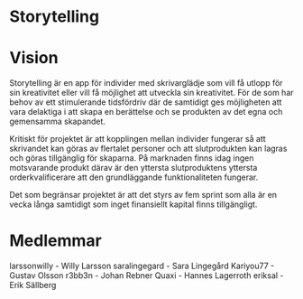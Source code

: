 # Storytelling
# Vision
Storytelling är en app för individer med skrivarglädje som vill få utlopp för sin kreativitet eller vill få möjlighet att utveckla sin kreativitet. För de som har behov av ett stimulerande tidsfördriv där de samtidigt ges möjligheten att vara delaktiga i att skapa en berättelse och se produkten av det egna och gemensamma skapandet.

Kritiskt för projektet är att kopplingen mellan individer fungerar så att skrivandet kan göras av flertalet personer och att slutprodukten kan lagras och göras tillgänglig för skaparna. På marknaden finns idag ingen motsvarande produkt därav är den yttersta slutproduktens yttersta orderkvalificerare att den grundläggande funktionaliteten fungerar.

Det som begränsar projektet är att det styrs av fem sprint som alla är en vecka långa samtidigt som inget finansiellt kapital finns tillgängligt.

# Medlemmar
larssonwilly - Willy Larsson
saralingegard - Sara Lingegård
Kariyou77 - Gustav Olsson
r3bb3n - Johan Rebner
Quaxi - Hannes Lagerroth
eriksal - Erik Sällberg
